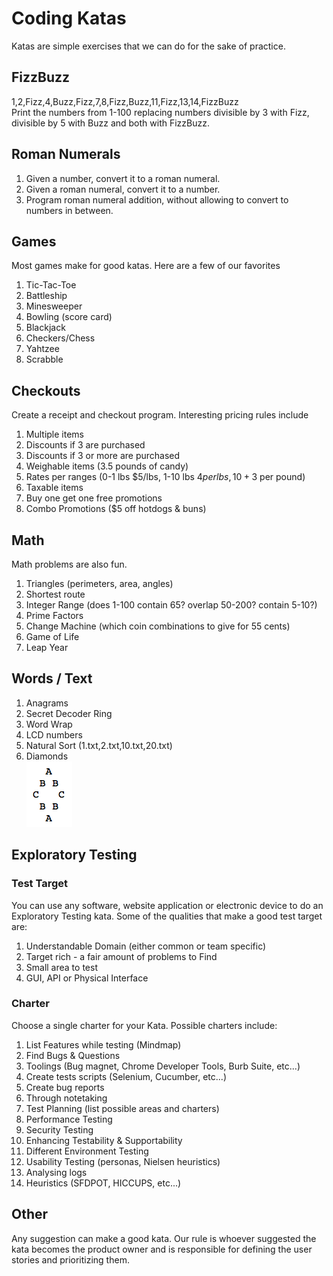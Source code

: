# Coding Katas
Katas are simple exercises that we can do for the sake of practice.

## FizzBuzz
1,2,Fizz,4,Buzz,Fizz,7,8,Fizz,Buzz,11,Fizz,13,14,FizzBuzz  
Print the numbers from 1-100 replacing numbers divisible by 3 with Fizz, divisible by 5 with Buzz and both with FizzBuzz.

## Roman Numerals

  1. Given a number, convert it to a roman numeral.
  2. Given a roman numeral, convert it to a number.
  3. Program roman numeral addition, without allowing to convert to numbers in between.

## Games

  Most games make for good katas. Here are a few of our favorites

  1. Tic-Tac-Toe
  2. Battleship
  3. Minesweeper
  4. Bowling (score card)
  5. Blackjack
  6. Checkers/Chess
  7. Yahtzee
  8. Scrabble

## Checkouts

 Create a receipt and checkout program. Interesting pricing rules include

 1. Multiple items
 2. Discounts if 3 are purchased
 3. Discounts if 3 or more are purchased
 4. Weighable items (3.5 pounds of candy)
 5. Rates per ranges (0-1 lbs $5/lbs, 1-10 lbs $4 per lbs, 10+ 3$ per pound)
 6. Taxable items
 7. Buy one get one free promotions
 8. Combo Promotions ($5 off hotdogs & buns)

## Math

  Math problems are also fun.

  1. Triangles (perimeters, area, angles)
  2. Shortest route
  3. Integer Range (does 1-100 contain 65? overlap 50-200? contain 5-10?)
  4. Prime Factors
  5. Change Machine (which coin combinations to give for 55 cents)
  6. Game of Life
  7. Leap Year

## Words / Text

 1. Anagrams
 2. Secret Decoder Ring
 3. Word Wrap
 4. LCD numbers
 5. Natural Sort (1.txt,2.txt,10.txt,20.txt)
 6. Diamonds  
 ![](images/Diamond.png)

## Exploratory Testing

### Test Target
 You can use any software, website application or electronic device to do an Exploratory Testing kata.
 Some of the qualities that make a good test target are:

 1. Understandable Domain (either common or team specific)
 2. Target rich - a fair amount of problems to Find
 3. Small area to test
 4. GUI, API or Physical Interface

### Charter
 Choose a single charter for your Kata. Possible charters include:

 1. List Features while testing (Mindmap)
 2. Find Bugs & Questions
 3. Toolings (Bug magnet, Chrome Developer Tools, Burb Suite, etc...)
 4. Create tests scripts (Selenium, Cucumber, etc...)
 5. Create bug reports
 6. Through notetaking
 7. Test Planning (list possible areas and charters)
 8. Performance Testing
 9. Security Testing
 10. Enhancing Testability & Supportability
 11. Different Environment Testing
 12. Usability Testing (personas, Nielsen heuristics)
 13. Analysing logs
 14. Heuristics (SFDPOT, HICCUPS, etc...)

## Other
  Any suggestion can make a good kata. Our rule is whoever suggested the kata becomes the product owner and is responsible for defining the user stories and prioritizing them.
